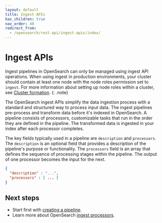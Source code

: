 ```yaml
---
layout: default
title: Ingest APIs
has_children: true
nav_order: 40
redirect_from:
  - /opensearch/rest-api/ingest-apis/index/
---
```


# Ingest APIs

Ingest pipelines in OpenSearch can only be managed using ingest API operations. When using ingest in production environments, your cluster should contain at least one node with the node roles permission set to `ingest`. For more information about setting up node roles within a cluster, see [Cluster formation]({{site.url}}{{site.baseurl}}/opensearch/cluster/).
{: .note}

The OpenSearch ingest APIs simplify the data ingestion process with a standard and structured way to process input data. The ingest pipelines pre-process and transform data before it's indexed in OpenSearch. A pipeline consists of processors, customizable tasks that run in the order they are defined in the pipeline. The transformed data is ingested in your index after each processor completes.

The key fields typically used in a pipeline are `description` and `processors`. The `description` is an optional field that provides a description of the pipeline's purpose or functionality. The `processors` field is an array that defines the sequence of processing stages within the pipeline. The output of one processor becomes the input for the next.

```json
{
  "description" : "...",
  "processors" : [ ... ]
}
```

## Next steps

- Start first with [creating a pipeline]({{site.url}}{{site.baseurl}}/api-reference/ingest-apis/create-update-ingest/).
- Learn more about OpenSearch [ingest processors]({{site.url}}{{site.baseurl}}/<index-page-in-progess>).
